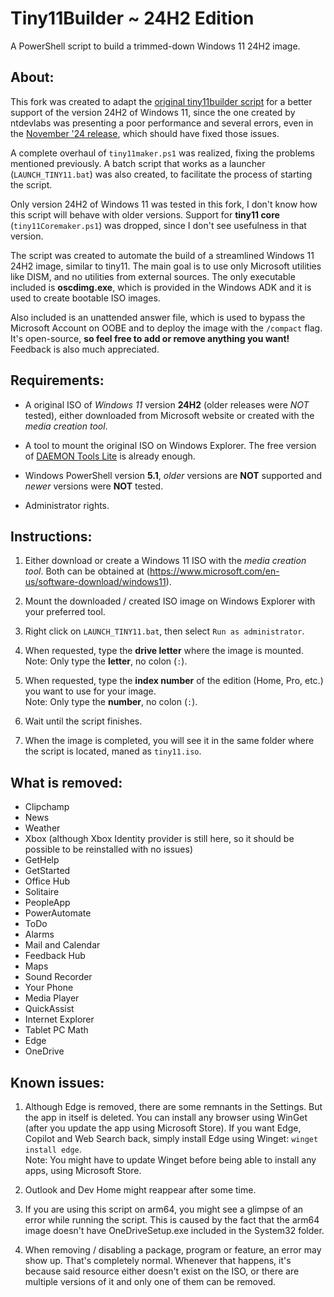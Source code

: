 # Tiny11Builder ~ 24H2 Edition
A PowerShell script to build a trimmed-down Windows 11 24H2 image.

## About:

This fork was created to adapt the [original tiny11builder script](https://github.com/ntdevlabs/tiny11builder) for a better support of the version 24H2 of Windows 11, since the one created by ntdevlabs was presenting a poor performance and several errors, even in the [November '24 release](https://github.com/ntdevlabs/tiny11builder/releases/tag/11-17-24), which should have fixed those issues.

A complete overhaul of `tiny11maker.ps1` was realized, fixing the problems mentioned previously. A batch script that works as a launcher (`LAUNCH_TINY11.bat`) was also created, to facilitate the process of starting the script.

Only version 24H2 of Windows 11 was tested in this fork, I don't know how this script will behave with older versions. Support for **tiny11 core** (`tiny11Coremaker.ps1`) was dropped, since I don't see usefulness in that version.

The script was created to automate the build of a streamlined Windows 11 24H2 image, similar to tiny11. The main goal is to use only Microsoft utilities like DISM, and no utilities from external sources. The only executable included is **oscdimg.exe**, which is provided in the Windows ADK and it is used to create bootable ISO images.

Also included is an unattended answer file, which is used to bypass the Microsoft Account on OOBE and to deploy the image with the `/compact` flag. It's open-source, **so feel free to add or remove anything you want!** Feedback is also much appreciated.

## Requirements:

+ A original ISO of *Windows 11* version **24H2** (older releases were *NOT* tested), either downloaded from Microsoft website or created with the *media creation tool*.

+ A tool to mount the original ISO on Windows Explorer. The free version of [DAEMON Tools Lite](https://www.daemon-tools.cc/por/products/dtLite) is already enough.

+ Windows PowerShell version **5.1**, *older* versions are **NOT** supported and *newer* versions were **NOT** tested.

+ Administrator rights.

## Instructions:

1. Either download or create a Windows 11 ISO with the *media creation tool*. Both can be obtained at (<https://www.microsoft.com/en-us/software-download/windows11>).

2. Mount the downloaded / created ISO image on Windows Explorer with your preferred tool.

3. Right click on `LAUNCH_TINY11.bat`, then select `Run as administrator`.

4. When requested, type the **drive letter** where the image is mounted.<br>
Note: Only type the **letter**, no colon (`:`).

5. When requested, type the **index number** of the edition (Home, Pro, etc.) you want to use for your image.<br>
Note: Only type the **number**, no colon (`:`).

6. Wait until the script finishes.

7. When the image is completed, you will see it in the same folder where the script is located, maned as `tiny11.iso`.

## What is removed:

- Clipchamp
- News
- Weather
- Xbox (although Xbox Identity provider is still here, so it should be possible to be reinstalled with no issues)
- GetHelp
- GetStarted
- Office Hub
- Solitaire
- PeopleApp
- PowerAutomate
- ToDo
- Alarms
- Mail and Calendar
- Feedback Hub
- Maps
- Sound Recorder
- Your Phone
- Media Player
- QuickAssist
- Internet Explorer
- Tablet PC Math
- Edge
- OneDrive

## Known issues:

1. Although Edge is removed, there are some remnants in the Settings. But the app in itself is deleted. You can install any browser using WinGet (after you update the app using Microsoft Store). If you want Edge, Copilot and Web Search back, simply install Edge using Winget: `winget install edge`.<br>
Note: You might have to update Winget before being able to install any apps, using Microsoft Store.

2. Outlook and Dev Home might reappear after some time.

3. If you are using this script on arm64, you might see a glimpse of an error while running the script. This is caused by the fact that the arm64 image doesn't have OneDriveSetup.exe included in the System32 folder.

4. When removing / disabling a package, program or feature, an error may show up. That's completely normal. Whenever that happens, it's because said resource either doesn't exist on the ISO, or there are multiple versions of it and only one of them can be removed.
